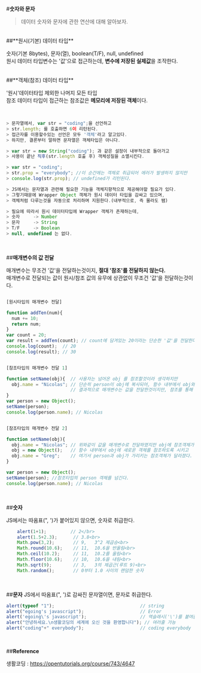 #**숫자와 문자**
>데이터 숫자와 문자에 관한 연산에 대해 알아보자.

<br> 
##**원시(기본) 데이터 타입**

숫자(기본 8bytes), 문자(열), boolean(T/F), null, undefined<br>
원시 데이터 타입변수는 '값'으로 접근하는데, <b>변수에 저장된 실제값</b>을 조작한다.

<br>
##**객체(참조) 데이터 타입**

'원시'데이터타입 제외한 나머지 모든 타입<br>
참조 데이터 타입이 접근하는 참조값은 <b>메모리에 저장된 객체</b>이다.

<br>

```javascript
> 문자열에서, var str = "coding";을 선언하고
> str.length; 를 호출하면 6이 리턴된다.
> 접근자를 이용할수있는 선언은 모두 '객체'라고 알고있다.
> 하지만, 결론부터 말하면 문자열은 객체타입은 아니다.

> var str = new String("coding"); 과 같은 설정이 내부적으로 돌아가고
> 사용이 끝난 직후(str.length 호출 후) 객체성질을 소멸시킨다.

> var str = "coding";
> str.prop = "everybody"; //이 순간에는 객체로 취급되어 에러가 발생하지 않지만
> console.log(str.prop); // undefined가 리턴된다.

> JS에서는 문자열과 관련해 필요한 기능을 객체지향적으로 제공해야할 필요가 있다.
> 그렇기때문에 Wrapper Object 객체가 원시 데이터 타입을 감싸고 있으며,
> 객체처럼 다루는것을 자동으로 처리하며 지원한다.(내부적으로, 즉 몰라도 됌)

> 필요에 따라서 원시 데이터타입에 Wrapper 객체가 존재하는데,
> 숫자     -> Number
> 문자     -> String
> T/F     -> Boolean
> null, undefined 는 없다.
```

<br>

##**매개변수의 값 전달**

매개변수는 무조건 '값'을 전달하는것이지, <b>절대 '참조'를 전달하지 않는다.</b><br>
매개변수로 전달되는 값이 원시/참조 값의 유무에 상관없이 무조건 '값'을 전달하는것이다.

```javascript

[원시타입의 매개변수 전달]

function addTen(num){
  num += 10;
  return num;
}
var count = 20;
var result = addTen(count); // count에 담겨있는 20이라는 단순한 '값'을 전달한다.
console.log(count);  // 20
console.log(result); // 30


[참조타입의 매개변수 전달 1]

function setName(obj){  // 사용자는 넘어온 obj 를 참조할것이라 생각하지만
  obj.name = "Nicolas"; // 단순히 person이 obj에 복사되어, 함수 내부에서 obj와 person이 같은 객체를 가리킨다.
                        // 결과적으로 매개변수는 값을 전달한것이지만, 참조를 통해 객체에 접근할수있다.
}
var person = new Object();
setName(person);
console.log(person.name); // Nicolas


[참조타입의 매개변수 전달 2]

function setName(obj){  
  obj.name = "Nicolas"; // 위와같이 값을 매개변수로 전달하였지만 obj에 참조객체가 복사되었다.
  obj = new Object();   // 함수 내부에서 obj에 새로운 객체를 참조하도록 시키고
  obj.name = "Greg";    // 여기서 person과 obj가 가리키는 참조객체가 달라졌다.
}

var person = new Object();
setName(person); //참조타입의 person 객체를 넘긴다.
console.log(person.name); // Nicolas

```
<br>

##**숫자**

JS에서는 따옴표(", ')가 붙어있지 않으면, 숫자로 취급한다.
<br>

```javascript
    alert(1+1);         // 2</br>
    alert(1.5+2.3);      // 3.8<br>
    Math.pow(3,2);       // 9,   3^2 제곱승<br>
    Math.round(10.6);    // 11,  10.6을 반올림<br>
    Math.ceil(10.2);     // 11,  10.2를 올림<br>
    Math.floor(10.6);    // 10,  10.6을 내림<br>
    Math.sqrt(9);        // 3,   3의 제곱근(루트 9)<br>
    Math.random();       // 0부터 1.0 사이의 랜덤한 숫자
```
<br>

##**문자**
JS에서 따옴표(", ')로 감싸진 문자열이면, 문자로 취급한다.
<br>

```javascript
alert(typeof "1");                                // string
alert("egoing's javascript");                     // Error
alert('egoing\'s javascript');                    // 역슬래시('\')를 붙여줌으로써 사용가능
alert("안녕하세요.\n생활코딩의 세계에 오신 것을 환영합니다"); // 여러줄 가능
alert("coding"+" everybody");                     // coding everybody
```
<br>

##**Reference**

생활코딩 : https://opentutorials.org/course/743/4647
